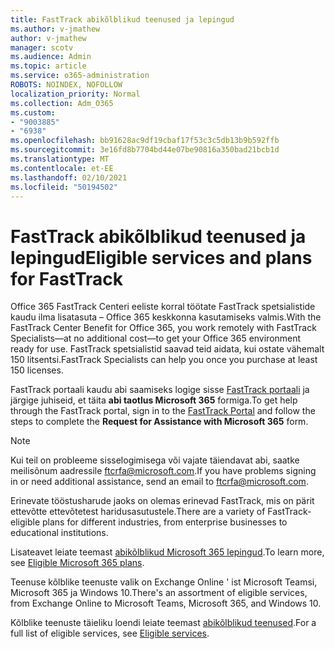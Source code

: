 ```yaml
---
title: FastTrack abikõlblikud teenused ja lepingud
ms.author: v-jmathew
author: v-jmathew
manager: scotv
ms.audience: Admin
ms.topic: article
ms.service: o365-administration
ROBOTS: NOINDEX, NOFOLLOW
localization_priority: Normal
ms.collection: Adm_O365
ms.custom:
- "9003885"
- "6938"
ms.openlocfilehash: bb91628ac9df19cbaf17f53c3c5db13b9b592ffb
ms.sourcegitcommit: 3e16fd8b7704bd44e07be90816a350bad21bcb1d
ms.translationtype: MT
ms.contentlocale: et-EE
ms.lasthandoff: 02/10/2021
ms.locfileid: "50194502"
---
```

# <a name="eligible-services-and-plans-for-fasttrack"></a><span data-ttu-id="2075f-102">FastTrack abikõlblikud teenused ja lepingud</span><span class="sxs-lookup"><span data-stu-id="2075f-102">Eligible services and plans for FastTrack</span></span>

<span data-ttu-id="2075f-103">Office 365 FastTrack Centeri eeliste korral töötate FastTrack spetsialistide kaudu ilma lisatasuta – Office 365 keskkonna kasutamiseks valmis.</span><span class="sxs-lookup"><span data-stu-id="2075f-103">With the FastTrack Center Benefit for Office 365, you work remotely with FastTrack Specialists—at no additional cost—to get your Office 365 environment ready for use.</span></span> <span data-ttu-id="2075f-104">FastTrack spetsialistid saavad teid aidata, kui ostate vähemalt 150 litsentsi.</span><span class="sxs-lookup"><span data-stu-id="2075f-104">FastTrack Specialists can help you once you purchase at least 150 licenses.</span></span>

<span data-ttu-id="2075f-105">FastTrack portaali kaudu abi saamiseks logige sisse [FastTrack portaali](https://go.microsoft.com/fwlink/?linkid=2125443) ja järgige juhiseid, et täita **abi taotlus Microsoft 365** formiga.</span><span class="sxs-lookup"><span data-stu-id="2075f-105">To get help through the FastTrack portal, sign in to the [FastTrack Portal](https://go.microsoft.com/fwlink/?linkid=2125443) and follow the steps to complete the **Request for Assistance with Microsoft 365** form.</span></span>

> [!NOTE]
> <span data-ttu-id="2075f-106">Kui teil on probleeme sisselogimisega või vajate täiendavat abi, saatke meilisõnum aadressile [ftcrfa@microsoft.com](mailto:ftcrfa@microsoft.com).</span><span class="sxs-lookup"><span data-stu-id="2075f-106">If you have problems signing in or need additional assistance, send an email to [ftcrfa@microsoft.com](mailto:ftcrfa@microsoft.com).</span></span>

<span data-ttu-id="2075f-107">Erinevate tööstusharude jaoks on olemas erinevad FastTrack, mis on pärit ettevõtte ettevõtetest haridusasutustele.</span><span class="sxs-lookup"><span data-stu-id="2075f-107">There are a variety of FastTrack-eligible plans for different industries, from enterprise businesses to educational institutions.</span></span>

<span data-ttu-id="2075f-108">Lisateavet leiate teemast [abikõlblikud Microsoft 365 lepingud](https://go.microsoft.com/fwlink/?linkid=2125459).</span><span class="sxs-lookup"><span data-stu-id="2075f-108">To learn more, see [Eligible Microsoft 365 plans](https://go.microsoft.com/fwlink/?linkid=2125459).</span></span>

<span data-ttu-id="2075f-109">Teenuse kõlblike teenuste valik on Exchange Online ' ist Microsoft Teamsi, Microsoft 365 ja Windows 10.</span><span class="sxs-lookup"><span data-stu-id="2075f-109">There's an assortment of eligible services, from Exchange Online to Microsoft Teams, Microsoft 365, and Windows 10.</span></span>

<span data-ttu-id="2075f-110">Kõlblike teenuste täieliku loendi leiate teemast [abikõlblikud teenused](https://go.microsoft.com/fwlink/?linkid=2125636).</span><span class="sxs-lookup"><span data-stu-id="2075f-110">For a full list of eligible services, see [Eligible services](https://go.microsoft.com/fwlink/?linkid=2125636).</span></span>
